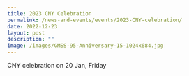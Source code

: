 ```yaml
---
title: 2023 CNY Celebration
permalink: /news-and-events/events/2023-CNY-celebration/
date: 2022-12-23
layout: post
description: ""
image: /images/GMSS-95-Anniversary-15-1024x684.jpg
---
```



CNY celebration on 20 Jan, Friday